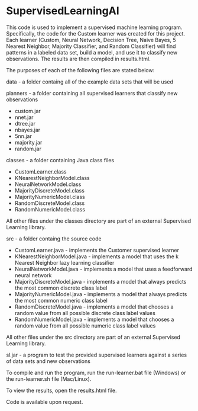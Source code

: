 # SupervisedLearningAI

This code is used to implement a supervised machine learning program. Specifically, the code for the Custom learner was created for this project. Each learner (Custom, Neural Network, Decision Tree, Naive Bayes, 5 Nearest Neighbor, Majority Classifier, and Random Classifier) will find patterns in a labeled data set, build a model, and use it to classify new observations. The results are then compiled in results.html.

The purposes of each of the following files are stated below:

data - a folder containg all of the example data sets that will be used

planners - a folder containing all supervised learners that classify new observations
- custom.jar
- nnet.jar
- dtree.jar
- nbayes.jar
- 5nn.jar
- majority.jar
- random.jar

classes - a folder containing Java class files
- CustomLearner.class
- KNearestNeighborModel.class
- NeuralNetworkModel.class
- MajorityDiscreteModel.class
- MajorityNumericModel.class
- RandomDiscreteModel.class
- RandomNumericModel.class

All other files under the classes directory are part of an external Supervised Learning library.

src - a folder containg the source code
- CustomLearner.java - implements the Customer supervised learner
- KNearestNeighborModel.java - implements a model that uses the k Nearest Neighbor lazy learning classifier
- NeuralNetworkModel.java - implements a model that uses a feedforward neural network
- MajorityDiscreteModel.java - implements a model that always predicts the most common discrete class label
- MajorityNumericModel.java - implements a model that always predicts the most common numeric class label
- RandomDiscreteModel.java - implements a model that chooses a random value from all possible discrete class label values
- RandomNumericModel.java - implements a model that chooses a random value from all possible numeric class label values

All other files under the src directory are part of an external Supervised Learning library.

sl.jar - a program to test the provided supervised learners against a series of data sets and new observations

To compile and run the program, run the run-learner.bat file (Windows) or the run-learner.sh file (Mac/Linux).

To view the results, open the results.html file.

Code is available upon request.